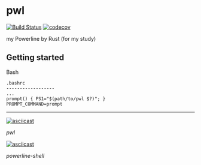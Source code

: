 pwl
===

[![Build Status](https://dev.azure.com/yskszk63/pwl/_apis/build/status/yskszk63.pwl?branchName=master)](https://dev.azure.com/yskszk63/pwl/_build/latest?definitionId=1&branchName=master)
[![codecov](https://codecov.io/gh/yskszk63/pwl/branch/master/graph/badge.svg)](https://codecov.io/gh/yskszk63/pwl)

my Powerline by Rust (for my study)

Getting started
---------------

Bash

```
.bashrc
------------------
...
prompt() { PS1="$(path/to/pwl $?)"; }
PROMPT_COMMAND=prompt
```

---

[![asciicast](https://asciinema.org/a/VHDz4OXUWoJDdmV0DchLXK74F.svg)](https://asciinema.org/a/VHDz4OXUWoJDdmV0DchLXK74F)

*pwl*

[![asciicast](https://asciinema.org/a/H62o2LKhD81SUTAMSBqja97hX.svg)](https://asciinema.org/a/H62o2LKhD81SUTAMSBqja97hX)

*powerline-shell*
